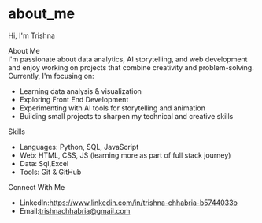 # about_me
Hi, I'm Trishna  

About Me  
I'm passionate about data analytics, AI storytelling, and web development and enjoy working on projects that combine creativity and problem-solving.  
Currently, I'm focusing on:  
- Learning data analysis & visualization
- Exploring Front End Development
- Experimenting with AI tools for storytelling and animation 
- Building small projects to sharpen my technical and creative skills  

Skills 
- Languages: Python, SQL, JavaScript  
- Web: HTML, CSS, JS (learning more as part of full stack journey)  
- Data: Sql,Excel   
- Tools: Git & GitHub   

Connect With Me    
- LinkedIn:https://www.linkedin.com/in/trishna-chhabria-b5744033b   
- Email:trishnachhabria@gmail.com
